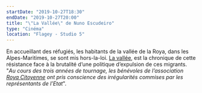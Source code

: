 ```yaml
---
startDate: "2019-10-27T18:30"
endDate: "2019-10-27T20:00"
title: "\"La Vallée\" de Nuno Escudeiro"
type: "Cinéma"
location: "Flagey - Studio 5"
---
```

En accueillant des réfugiés, les habitants de la vallée de la Roya, dans les Alpes-Maritimes, se sont mis hors-la-loi. [La vallée](https://www.facebook.com/THEVALLEY.ROYA/), est la chronique de cette résistance face à la brutalité d’une politique d’expulsion de ces migrants. "*Au cours des trois années de tournage, les bénévoles de l’association [Roya Citoyenne](https://www.roya-citoyenne.fr/) ont pris conscience des irrégularités commises par les représentants de l’Etat*".
